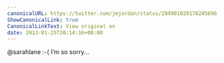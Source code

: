 ```yaml
---
canonicalURL: https://twitter.com/jmjordan/status/294901020176285696
ShowCanonicalLink: true
CanonicalLinkText: View original on
date: 2013-01-25T20:14:16+00:00
---
```

@sarahlane :-( I’m so sorry…